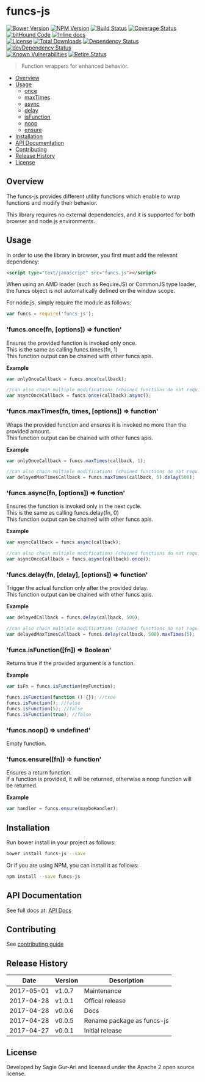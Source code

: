 # funcs-js

[![Bower Version](https://img.shields.io/bower/v/funcs-js.svg?style=flat)](https://github.com/sagiegurari/funcs-js/releases) [![NPM Version](http://img.shields.io/npm/v/funcs-js.svg?style=flat)](https://www.npmjs.org/package/funcs-js) [![Build Status](https://travis-ci.org/sagiegurari/funcs-js.svg)](http://travis-ci.org/sagiegurari/funcs-js) [![Coverage Status](https://coveralls.io/repos/sagiegurari/funcs-js/badge.svg)](https://coveralls.io/r/sagiegurari/funcs-js) [![bitHound Code](https://www.bithound.io/github/sagiegurari/funcs-js/badges/code.svg)](https://www.bithound.io/github/sagiegurari/funcs-js) [![Inline docs](http://inch-ci.org/github/sagiegurari/funcs-js.svg?branch=master)](http://inch-ci.org/github/sagiegurari/funcs-js)<br>
[![License](https://img.shields.io/npm/l/funcs-js.svg?style=flat)](https://github.com/sagiegurari/funcs-js/blob/master/LICENSE) [![Total Downloads](https://img.shields.io/npm/dt/funcs-js.svg?style=flat)](https://www.npmjs.org/package/funcs-js) [![Dependency Status](https://david-dm.org/sagiegurari/funcs-js.svg)](https://david-dm.org/sagiegurari/funcs-js) [![devDependency Status](https://david-dm.org/sagiegurari/funcs-js/dev-status.svg)](https://david-dm.org/sagiegurari/funcs-js?type=dev)<br>
[![Known Vulnerabilities](https://snyk.io/test/github/sagiegurari/funcs-js/badge.svg)](https://snyk.io/test/github/sagiegurari/funcs-js) [![Retire Status](http://retire.insecurity.today/api/image?uri=https://raw.githubusercontent.com/sagiegurari/funcs-js/master/package.json)](http://retire.insecurity.today/api/image?uri=https://raw.githubusercontent.com/sagiegurari/funcs-js/master/package.json)

> Function wrappers for enhanced behavior.

* [Overview](#overview)
* [Usage](#usage)
  * [once](#usage-once)
  * [maxTimes](#usage-maxTimes)
  * [async](#usage-async)
  * [delay](#usage-delay)
  * [isFunction](#usage-isFunction)
  * [noop](#usage-noop)
  * [ensure](#usage-ensure)
* [Installation](#installation)
* [API Documentation](docs/api.md)
* [Contributing](.github/CONTRIBUTING.md)
* [Release History](#history)
* [License](#license)

<a name="overview"></a>
## Overview
The funcs-js provides different utility functions which enable to wrap functions and modify their behavior.

This library requires no external dependencies, and it is supported for both browser and node.js environments.

<a name="usage"></a>
## Usage
In order to use the library in browser, you first must add the relevant dependency:

```html
<script type="text/javascript" src="funcs.js"></script>
```

When using an AMD loader (such as RequireJS) or CommonJS type loader, the funcs object is not automatically defined on the window scope.

For node.js, simply require the module as follows:

````js
var funcs = require('funcs-js');
````

<a name="usage-once"></a>
<!-- markdownlint-disable MD009 MD031 MD036 -->
### 'funcs.once(fn, [options]) ⇒ function'
Ensures the provided function is invoked only once.<br>
This is the same as calling funcs.times(fn, 1)<br>
This function output can be chained with other funcs apis.

**Example**  
````js
var onlyOnceCallback = funcs.once(callback);

//can also chain multiple modifications (chained functions do not require original function as argument)
var asyncOnceCallback = funcs.once(callback).async();
````
<!-- markdownlint-enable MD009 MD031 MD036 -->

<a name="usage-maxTimes"></a>
<!-- markdownlint-disable MD009 MD031 MD036 -->
### 'funcs.maxTimes(fn, times, [options]) ⇒ function'
Wraps the provided function and ensures it is invoked no more than the provided amount.<br>
This function output can be chained with other funcs apis.

**Example**  
````js
var onlyOnceCallback = funcs.maxTimes(callback, 1);

//can also chain multiple modifications (chained functions do not require original function as argument)
var delayedMaxTimesCallback = funcs.maxTimes(callback, 5).delay(500);
````
<!-- markdownlint-enable MD009 MD031 MD036 -->

<a name="usage-async"></a>
<!-- markdownlint-disable MD009 MD031 MD036 -->
### 'funcs.async(fn, [options]) ⇒ function'
Ensures the function is invoked only in the next cycle.<br>
This is the same as calling funcs.delay(fn, 0)<br>
This function output can be chained with other funcs apis.

**Example**  
````js
var asyncCallback = funcs.async(callback);

//can also chain multiple modifications (chained functions do not require original function as argument)
var asyncOnceCallback = funcs.async(callback).once();
````
<!-- markdownlint-enable MD009 MD031 MD036 -->

<a name="usage-delay"></a>
<!-- markdownlint-disable MD009 MD031 MD036 -->
### 'funcs.delay(fn, [delay], [options]) ⇒ function'
Trigger the actual function only after the provided delay.<br>
This function output can be chained with other funcs apis.

**Example**  
````js
var delayedCallback = funcs.delay(callback, 500);

//can also chain multiple modifications (chained functions do not require original function as argument)
var delayedMaxTimesCallback = funcs.delay(callback, 500).maxTimes(5);
````
<!-- markdownlint-enable MD009 MD031 MD036 -->

<a name="usage-isFunction"></a>
<!-- markdownlint-disable MD009 MD031 MD036 -->
### 'funcs.isFunction([fn]) ⇒ Boolean'
Returns true if the provided argument is a function.

**Example**  
````js
var isFn = funcs.isFunction(myFunction);

funcs.isFunction(function () {}); //true
funcs.isFunction(); //false
funcs.isFunction(5); //false
funcs.isFunction(true); //false
````
<!-- markdownlint-enable MD009 MD031 MD036 -->

<a name="usage-noop"></a>
<!-- markdownlint-disable MD009 MD031 MD036 -->
### 'funcs.noop() ⇒ undefined'
Empty function.

<!-- markdownlint-enable MD009 MD031 MD036 -->

<a name="usage-ensure"></a>
<!-- markdownlint-disable MD009 MD031 MD036 -->
### 'funcs.ensure([fn]) ⇒ function'
Ensures a return function.<br>
If a function is provided, it will be returned, otherwise a noop function will be returned.

**Example**  
````js
var handler = funcs.ensure(maybeHandler);
````
<!-- markdownlint-enable MD009 MD031 MD036 -->

<a name="installation"></a>
## Installation
Run bower install in your project as follows:

```sh
bower install funcs-js --save
```

Or if you are using NPM, you can install it as follows:

```sh
npm install --save funcs-js
```

## API Documentation
See full docs at: [API Docs](docs/api.md)

## Contributing
See [contributing guide](.github/CONTRIBUTING.md)

<a name="history"></a>
## Release History

| Date        | Version | Description |
| ----------- | ------- | ----------- |
| 2017-05-01  | v1.0.7  | Maintenance |
| 2017-04-28  | v1.0.1  | Offical release |
| 2017-04-28  | v0.0.6  | Docs |
| 2017-04-28  | v0.0.5  | Rename package as funcs-js |
| 2017-04-27  | v0.0.1  | Initial release |

<a name="license"></a>
## License
Developed by Sagie Gur-Ari and licensed under the Apache 2 open source license.
